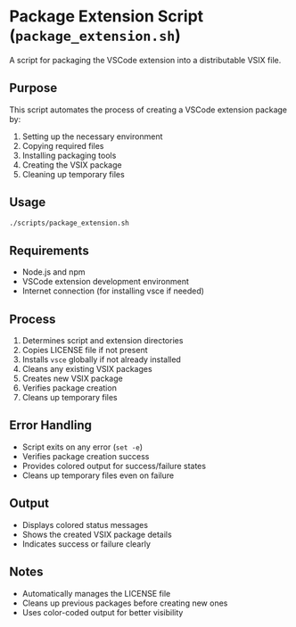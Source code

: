 # Package Extension Script (`package_extension.sh`)

A script for packaging the VSCode extension into a distributable VSIX file.

## Purpose

This script automates the process of creating a VSCode extension package by:
1. Setting up the necessary environment
2. Copying required files
3. Installing packaging tools
4. Creating the VSIX package
5. Cleaning up temporary files

## Usage

```bash
./scripts/package_extension.sh
```

## Requirements

- Node.js and npm
- VSCode extension development environment
- Internet connection (for installing vsce if needed)

## Process

1. Determines script and extension directories
2. Copies LICENSE file if not present
3. Installs `vsce` globally if not already installed
4. Cleans any existing VSIX packages
5. Creates new VSIX package
6. Verifies package creation
7. Cleans up temporary files

## Error Handling

- Script exits on any error (`set -e`)
- Verifies package creation success
- Provides colored output for success/failure states
- Cleans up temporary files even on failure

## Output

- Displays colored status messages
- Shows the created VSIX package details
- Indicates success or failure clearly

## Notes

- Automatically manages the LICENSE file
- Cleans up previous packages before creating new ones
- Uses color-coded output for better visibility 